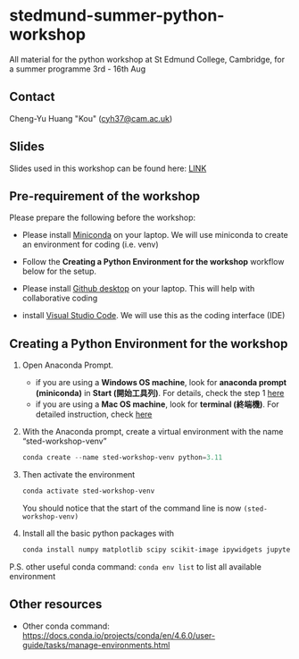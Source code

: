 # stedmund-summer-python-workshop
All material for the python workshop at St Edmund College, Cambridge, for a summer programme 3rd - 16th Aug

## Contact
Cheng-Yu Huang "Kou" (cyh37@cam.ac.uk)

## Slides
Slides used in this workshop can be found here: [LINK](LINK_HERE)

## Pre-requirement of the workshop

Please prepare the following before the workshop:

- Please install [Miniconda](https://www.anaconda.com/download/success#miniconda) on your laptop. We will use miniconda to create an environment for coding (i.e. venv)

- Follow the **Creating a Python Environment for the workshop** workflow below for the setup.

- Please install [Github desktop](https://desktop.github.com/download/) on your laptop. This will help with collaborative coding

- install [Visual Studio Code](https://code.visualstudio.com/download). We will use this as the coding interface (IDE)

## Creating a Python Environment for the workshop

1. Open Anaconda Prompt. 
    - if you are using a **Windows OS machine**, look for **anaconda prompt (miniconda)** in **Start (開始工具列)**. For details, check the step 1 [here](https://kiwi-half.medium.com/python-anaconda-%E8%99%9B%E6%93%AC%E7%92%B0%E5%A2%83%E5%BB%BA%E7%BD%AEanaconda-prompt-virtual-environment-9e93c5789627)
    - if you are using a **Mac OS machine**, look for **terminal (終端機)**. For detailed instruction, check [here](https://support.apple.com/zh-tw/guide/terminal/apd5265185d-f365-44cb-8b09-71a064a42125/mac)


2. With the Anaconda prompt, create a virtual environment with the name “sted-workshop-venv”

    ```powershell
    conda create --name sted-workshop-venv python=3.11
    ```

3. Then activate the environment

    ```powershell
    conda activate sted-workshop-venv
    ```
    You should notice that the start of the command line is now `(sted-workshop-venv)`
    
4. Install all the basic python packages with

    ```powershell
    conda install numpy matplotlib scipy scikit-image ipywidgets jupyter jupyterlab pandas scikit-learn seaborn
    ```

P.S. other useful conda command:
`conda env list` to list all available environment

## Other resources
- Other conda command: https://docs.conda.io/projects/conda/en/4.6.0/user-guide/tasks/manage-environments.html
